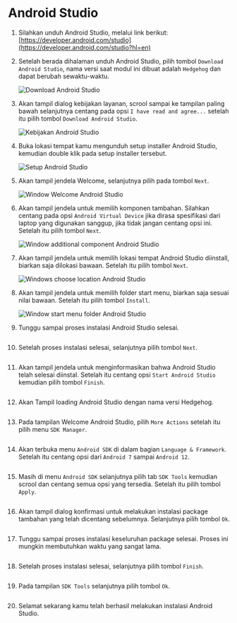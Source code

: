 # Android Studio

1. Silahkan unduh Android Studio, melalui link berikut: [https://developer.android.com/studio](https://developer.android.com/studio?hl=en)
	
2. Setelah berada dihalaman unduh Android Studio, pilih tombol `Download Android Studio`, nama versi saat modul ini dibuat adalah `Hedgehog` dan dapat berubah sewaktu-waktu.

	<img style="display: block;"  src="img/android-studio/as-1.jpg" alt="Download Android Studio" />
	
3. Akan tampil dialog kebijakan layanan, scrool sampai ke tampilan paling bawah selanjutnya centang pada opsi `I have read and agree...` setelah itu pilih tombol `Download Android Studio`.

	<img style="display: block; margin: 0;"  src="img/android-studio/as-2.jpg" alt="Kebijakan Android Studio" />

4. Buka lokasi tempat kamu mengunduh setup installer Android Studio, kemudian double klik pada setup installer tersebut. 

	<img style="display: block; margin: 0;"  src="img/android-studio/as-3.jpg" alt="Setup Android Studio" />
	
5. Akan tampil jendela Welcome, selanjutnya pilih pada tombol `Next`.

	<img style="display: block; margin: 0;"  src="img/android-studio/as-4.jpg" alt="Window Welcome Android Studio" />
	
6. Akan tampil jendela untuk memilih komponen tambahan. Silahkan centang pada opsi `Android Virtual Device` jika dirasa spesifikasi dari laptop yang digunakan sanggup, jika tidak jangan centang opsi ini. Setelah itu pilih tombol `Next`.

	<img style="display: block; margin: 0;"  src="img/android-studio/as-5.jpg" alt="Window additional component Android Studio" />
	
7. Akan tampil jendela untuk memilih lokasi tempat Android Studio diinstall, biarkan saja dilokasi bawaan. Setelah itu pilih tombol `Next`.

	<img style="display: block; margin: 0;"  src="img/android-studio/as-6.jpg" alt="Windows choose location Android Studio" />
	
8. Akan tampil jendela untuk memilih folder start menu, biarkan saja sesuai nilai bawaan. Setelah itu pilih tombol `Install`.

	<img style="display: block; margin: 0;"  src="img/android-studio/as-7.jpg" alt="Window start menu folder Android Studio" />
	
9. Tunggu sampai proses instalasi Android Studio selesai.

	<img style="display: block; margin: 0;"  src="img/android-studio/as-8.jpg" alt="" />
	
10. Setelah proses instalasi selesai, selanjutnya pilih tombol `Next`.

	<img style="display: block; margin: 0;"  src="img/android-studio/as-9.jpg" alt="" />
	
11. Akan tampil jendela untuk menginformasikan bahwa Android Studio telah selesai diinstal. Setelah itu centang opsi `Start Android Studio` kemudian pilih tombol `Finish`.

	<img style="display: block; margin: 0;"  src="img/android-studio/as-10.jpg" alt="" />
	
12. Akan Tampil loading Android Studio dengan nama versi Hedgehog.

	<img style="display: block; margin: 0;"  src="img/android-studio/as-11.jpg" alt="" />
	
18. Pada tampilan Welcome Android Studio, pilih `More Actions` setelah itu pilih menu `SDK Manager`.

	<img style="display: block; margin: 0;"  src="img/android-studio/as-12.jpg" alt="" />
	
19. Akan terbuka menu `Android SDK` di dalam bagian `Language & Framework`. Setelah itu centang opsi dari `Android 7` sampai `Android 12`.

	<img style="display: block; margin: 0;"  src="img/android-studio/as-16.jpg" alt="" />
	
20. Masih di menu `Android SDK` selanjutnya pilih tab `SDK Tools` kemudian scrool dan centang semua opsi yang tersedia. Setelah itu pilih tombol `Apply`.

	<img style="display: block; margin: 0;"  src="img/android-studio/as-17.jpg" alt="" />
	
21. Akan tampil dialog konfirmasi untuk melakukan instalasi package tambahan yang telah dicentang sebelumnya. Selanjutnya pilih tombol `Ok`. 

	<img style="display: block; margin: 0;"  src="img/android-studio/as-18.jpg" alt="" />
	
22. Tunggu sampai proses instalasi keseluruhan package selesai. Proses ini mungkin membutuhkan waktu yang sangat lama.

	<img style="display: block; margin: 0;"  src="img/android-studio/as-19.jpg" alt="" />

23. Setelah proses instalasi selesai, selanjutnya pilih tombol `Finish`.

	<img style="display: block; margin: 0;"  src="img/android-studio/as-20.jpg" alt="" />

24. Pada tampilan `SDK Tools` selanjutnya pilih tombol `Ok`.

	<img style="display: block; margin: 0;"  src="img/android-studio/as-21.jpg" alt="" />

25. Selamat sekarang kamu telah berhasil melakukan instalasi Android Studio.

	<img style="display: block; margin: 0;"  src="img/android-studio/as-22.jpg" alt="" />